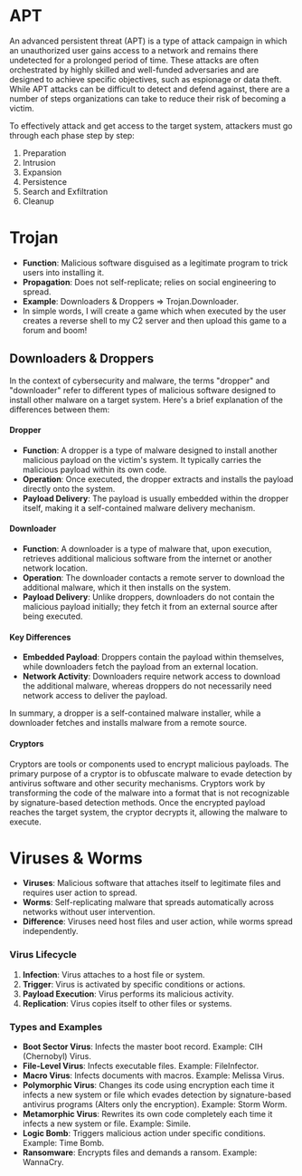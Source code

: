 # APT
An advanced persistent threat (APT) is a type of attack campaign in which an unauthorized user gains access to a network and remains there undetected for a prolonged period of time. These attacks are often orchestrated by highly skilled and well-funded adversaries and are designed to achieve specific objectives, such as espionage or data theft. While APT attacks can be difficult to detect and defend against, there are a number of steps organizations can take to reduce their risk of becoming a victim.

To effectively attack and get access to the target system, attackers must go through each phase step by step:
1. Preparation
2. Intrusion
3. Expansion
4. Persistence
5. Search and Exfiltration
6. Cleanup

# Trojan
- **Function**: Malicious software disguised as a legitimate program to trick users into installing it.
- **Propagation**: Does not self-replicate; relies on social engineering to spread.
- **Example**: Downloaders & Droppers => Trojan.Downloader.
- In simple words, I will create a game which when executed by the user creates a reverse shell to my C2 server and then upload this game to a forum and boom!

## Downloaders & Droppers
In the context of cybersecurity and malware, the terms "dropper" and "downloader" refer to different types of malicious software designed to install other malware on a target system. Here's a brief explanation of the differences between them:

#### Dropper
- **Function**: A dropper is a type of malware designed to install another malicious payload on the victim's system. It typically carries the malicious payload within its own code.
- **Operation**: Once executed, the dropper extracts and installs the payload directly onto the system.
- **Payload Delivery**: The payload is usually embedded within the dropper itself, making it a self-contained malware delivery mechanism.

#### Downloader
- **Function**: A downloader is a type of malware that, upon execution, retrieves additional malicious software from the internet or another network location.
- **Operation**: The downloader contacts a remote server to download the additional malware, which it then installs on the system.
- **Payload Delivery**: Unlike droppers, downloaders do not contain the malicious payload initially; they fetch it from an external source after being executed.

#### Key Differences
- **Embedded Payload**: Droppers contain the payload within themselves, while downloaders fetch the payload from an external location.
- **Network Activity**: Downloaders require network access to download the additional malware, whereas droppers do not necessarily need network access to deliver the payload.

In summary, a dropper is a self-contained malware installer, while a downloader fetches and installs malware from a remote source.

#### Cryptors 
Cryptors are tools or components used to encrypt malicious payloads. The primary purpose of a cryptor is to obfuscate malware to evade detection by antivirus software and other security mechanisms. Cryptors work by transforming the code of the malware into a format that is not recognizable by signature-based detection methods. Once the encrypted payload reaches the target system, the cryptor decrypts it, allowing the malware to execute.

# Viruses & Worms
- **Viruses**: Malicious software that attaches itself to legitimate files and requires user action to spread.
- **Worms**: Self-replicating malware that spreads automatically across networks without user intervention.
- **Difference**: Viruses need host files and user action, while worms spread independently.

### Virus Lifecycle
1. **Infection**: Virus attaches to a host file or system.
2. **Trigger**: Virus is activated by specific conditions or actions.
3. **Payload Execution**: Virus performs its malicious activity.
4. **Replication**: Virus copies itself to other files or systems.

### Types and Examples
- **Boot Sector Virus**: Infects the master boot record. Example: CIH (Chernobyl) Virus.
- **File-Level Virus**: Infects executable files. Example: FileInfector.
- **Macro Virus**: Infects documents with macros. Example: Melissa Virus.
- **Polymorphic Virus**: Changes its code using encryption each time it infects a new system or file which evades detection by signature-based antivirus programs (Alters only the encryption). Example: Storm Worm.
- **Metamorphic Virus**: Rewrites its own code completely each time it infects a new system or file. Example: Simile.
- **Logic Bomb**: Triggers malicious action under specific conditions. Example: Time Bomb.
- **Ransomware**: Encrypts files and demands a ransom. Example: WannaCry.
